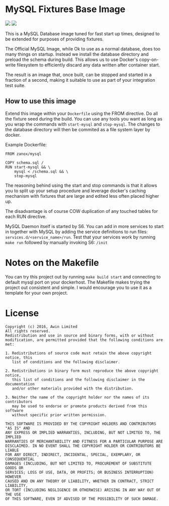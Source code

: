 MySQL Fixtures Base Image
=========================

[![](https://images.microbadger.com/badges/image/zanox/mysql.svg)](https://microbadger.com/images/zanox/mysql 'Zanox MySQL Image Layers')
[![](https://images.microbadger.com/badges/version/zanox/mysql.svg)](https://microbadger.com/images/zanox/mysql "Latest tag")

This is a MySQL Database image tuned for fast start up times, designed to be
extended for purposes of providing fixtures.

The Official MySQL Image, while Ok to use as a normal database, does too many
things on startup. Instead we install the database directory and preload the
schema during build. This allows us to use Docker's copy-on-write filesystem to
efficiently discard any data written after container start.

The result is an image that, once built, can be stopped and started in a
fraction of a second, making it suitable to use as part of your integration
test suite.

How to use this image
---------------------

Extend this image within your `Dockerfile` using the FROM directive. Do all the
fixture seed during the build. You can use any tools you want as long as
you wrap the commands with `start-mysql` and `stop-mysql`. The changes to the
database directory will then be commited as a file system layer by docker.

Example Dockerfile:
```
FROM zanox/mysql

COPY schema.sql /
RUN start-mysql && \
    mysql < /schema.sql && \
    stop-mysql
```

The reasoning behind using the start and stop commands is that it allows you
to split up your setup procedure and leverage docker's caching mechanism
with fixtures that are large and edited less often placed higher up.

The disadvantage is of course COW duplication of any touched tables for each RUN
directive.

MySQL Daemon itself is started by S6. You can add in more services to start in
together with MySQL by adding the service definitions to run files:
`services.d/<service_name>/run`. Test that your services work by running `make
run` followed by manually invoking S6: `/init`

Notes on the Makefile
=====================

You can try this project out by running `make build start` and connecting to
default mysql port on your dockerhost. The Makefile makes trying the project
out consistent and simple. I would encourage you to use it as a template for
your own project.

License
=======

```
Copyright (c) 2016, Awin Limited
All rights reserved.
Redistribution and use in source and binary forms, with or without
modification, are permitted provided that the following conditions are met:

1. Redistributions of source code must retain the above copyright notice, this
   list of conditions and the following disclaimer.

2. Redistributions in binary form must reproduce the above copyright notice,
   this list of conditions and the following disclaimer in the documentation
   and/or other materials provided with the distribution.

3. Neither the name of the copyright holder nor the names of its contributors
   may be used to endorse or promote products derived from this software
   without specific prior written permission.

THIS SOFTWARE IS PROVIDED BY THE COPYRIGHT HOLDERS AND CONTRIBUTORS "AS IS" AND
ANY EXPRESS OR IMPLIED WARRANTIES, INCLUDING, BUT NOT LIMITED TO, THE IMPLIED
WARRANTIES OF MERCHANTABILITY AND FITNESS FOR A PARTICULAR PURPOSE ARE
DISCLAIMED. IN NO EVENT SHALL THE COPYRIGHT HOLDER OR CONTRIBUTORS BE LIABLE
FOR ANY DIRECT, INDIRECT, INCIDENTAL, SPECIAL, EXEMPLARY, OR CONSEQUENTIAL
DAMAGES (INCLUDING, BUT NOT LIMITED TO, PROCUREMENT OF SUBSTITUTE GOODS OR
SERVICES; LOSS OF USE, DATA, OR PROFITS; OR BUSINESS INTERRUPTION) HOWEVER
CAUSED AND ON ANY THEORY OF LIABILITY, WHETHER IN CONTRACT, STRICT LIABILITY,
OR TORT (INCLUDING NEGLIGENCE OR OTHERWISE) ARISING IN ANY WAY OUT OF THE USE
OF THIS SOFTWARE, EVEN IF ADVISED OF THE POSSIBILITY OF SUCH DAMAGE.
```
